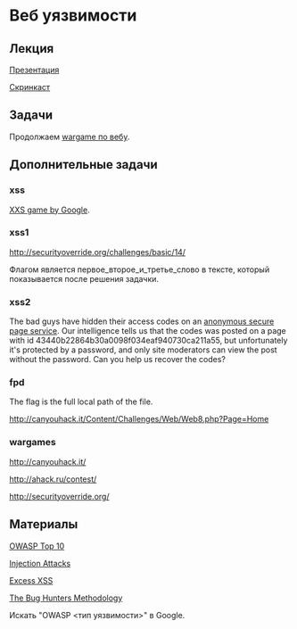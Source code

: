 Веб уязвимости
==============

## Лекция

[Презентация](https://github.com/xairy/mipt-ctf/tree/master/03-net/02-vulns/slides.pdf)

[Скринкаст](https://www.youtube.com/watch?v=INtQ2vmhoQI)

## Задачи

Продолжаем [wargame по вебу](http://overthewire.org/wargames/natas/).


## Дополнительные задачи

### xss

[XXS game by Google](https://xss-game.appspot.com/).

### xss1

http://securityoverride.org/challenges/basic/14/

Флагом является первое\_второе\_и\_третье\_слово в тексте, который показывается после решения задачки.

### xss2

The bad guys have hidden their access codes on an [anonymous secure page service](http://sps.picoctf.com/). Our intelligence tells us that the codes was posted on a page with id 43440b22864b30a0098f034eaf940730ca211a55, but unfortunately it's protected by a password, and only site moderators can view the post without the password. Can you help us recover the codes?

### fpd

The flag is the full local path of the file.

http://canyouhack.it/Content/Challenges/Web/Web8.php?Page=Home

### wargames

http://canyouhack.it/

http://ahack.ru/contest/

http://securityoverride.org/


## Материалы

[OWASP Top 10](https://www.owasp.org/index.php/Top_10_2013-Top_10)

[Injection Attacks](https://phpsecurity.readthedocs.org/en/latest/Injection-Attacks.html)

[Excess XSS](http://excess-xss.com/)

[The Bug Hunters Methodology](https://github.com/jhaddix/tbhm)

Искать "OWASP <тип уязвимости>" в Google.
